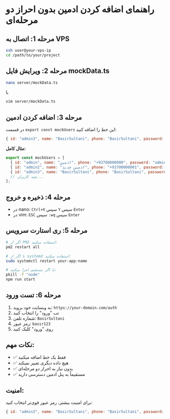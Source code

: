 # راهنمای اضافه کردن ادمین بدون احراز دو مرحله‌ای

## مرحله 1: اتصال به VPS

```bash
ssh user@your-vps-ip
cd /path/to/your/project
```

## مرحله 2: ویرایش فایل mockData.ts

```bash
nano server/mockData.ts
```

یا

```bash
vim server/mockData.ts
```

## مرحله 3: اضافه کردن ادمین

در قسمت `export const mockUsers` این خط را اضافه کنید:

```javascript
{ id: "admin3", name: "BasirSultani", phone: "BasirSultani", password: "basir123", role: "admin", createdAt: new Date() },
```

**مثال کامل:**

```javascript
export const mockUsers = [
  { id: "admin", name: "ادمین", phone: "+93700000000", password: "admin123", role: "admin", createdAt: new Date() },
  { id: "admin2", name: "ادمین جدید", phone: "+93700000001", password: "123456", role: "admin", createdAt: new Date() },
  { id: "admin3", name: "BasirSultani", phone: "BasirSultani", password: "basir123", role: "admin", createdAt: new Date() },
  // بقیه کاربران...
];
```

## مرحله 4: ذخیره و خروج

- در nano: `Ctrl+X` سپس `Y` سپس `Enter`
- در vim: `ESC` سپس `:wq` سپس `Enter`

## مرحله 5: ری استارت سرویس

```bash
# اگر از PM2 استفاده میکنید:
pm2 restart all

# یا اگر از systemd استفاده میکنید:
sudo systemctl restart your-app-name

# یا اگر مستقیم اجرا میکنید:
pkill -f "node"
npm run start
```

## مرحله 6: تست ورود

1. به وبسایت خود بروید: `https://your-domain.com/auth`
2. تب "ورود" را انتخاب کنید
3. شماره تلفن: `BasirSultani`
4. رمز عبور: `basir123`
5. روی "ورود" کلیک کنید

## نکات مهم:

- ✅ فقط یک خط اضافه میکنید
- ✅ هیچ داده دیگری تغییر نمیکند
- ✅ بدون نیاز به احراز دو مرحله‌ای
- ✅ مستقیماً به پنل ادمین دسترسی دارید

## امنیت:

برای امنیت بیشتر، رمز عبور قوی‌تر انتخاب کنید:

```javascript
{ id: "admin3", name: "BasirSultani", phone: "BasirSultani", password: "YourStrongPassword@123", role: "admin", createdAt: new Date() },
```
